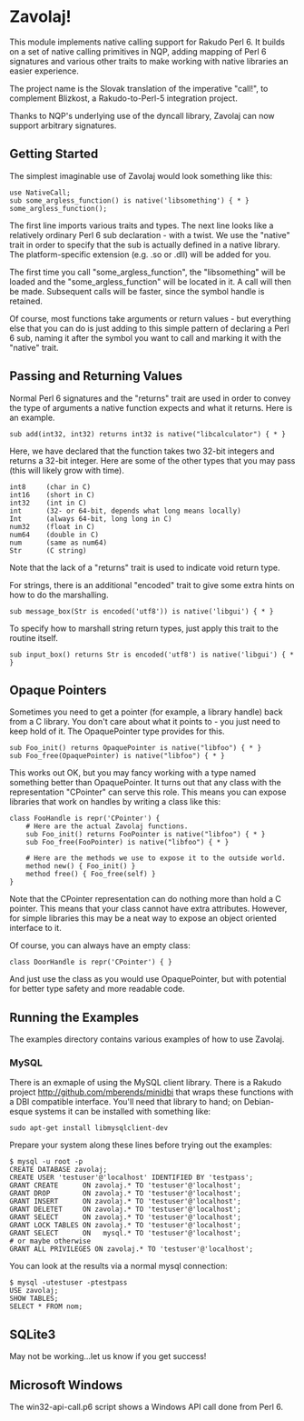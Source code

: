 # Zavolaj!

This module implements native calling support for Rakudo Perl 6. It builds
on a set of native calling primitives in NQP, adding mapping of Perl 6
signatures and various other traits to make working with native libraries
an easier experience.

The project name is the Slovak translation of the imperative "call!", to
complement Blizkost, a Rakudo-to-Perl-5 integration project.

Thanks to NQP's underlying use of the dyncall library, Zavolaj can now
support arbitrary signatures.

## Getting Started
The simplest imaginable use of Zavolaj would look something like this:

    use NativeCall;
    sub some_argless_function() is native('libsomething') { * }
    some_argless_function();

The first line imports various traits and types. The next line looks like
a relatively ordinary Perl 6 sub declaration - with a twist. We use the
"native" trait in order to specify that the sub is actually defined in a
native library. The platform-specific extension (e.g. .so or .dll) will be
added for you.

The first time you call "some_argless_function", the "libsomething" will be
loaded and the "some_argless_function" will be located in it. A call will then
be made. Subsequent calls will be faster, since the symbol handle is retained.

Of course, most functions take arguments or return values - but everything else
that you can do is just adding to this simple pattern of declaring a Perl 6
sub, naming it after the symbol you want to call and marking it with the "native"
trait.

## Passing and Returning Values
Normal Perl 6 signatures and the "returns" trait are used in order to convey
the type of arguments a native function expects and what it returns. Here is
an example.

    sub add(int32, int32) returns int32 is native("libcalculator") { * }

Here, we have declared that the function takes two 32-bit integers and returns
a 32-bit integer. Here are some of the other types that you may pass (this will
likely grow with time).

    int8     (char in C)
    int16    (short in C)
    int32    (int in C)
    int      (32- or 64-bit, depends what long means locally)
    Int      (always 64-bit, long long in C)
    num32    (float in C)
    num64    (double in C)
    num      (same as num64)
    Str      (C string)

Note that the lack of a "returns" trait is used to indicate void return type.

For strings, there is an additional "encoded" trait to give some extra hints on
how to do the marshalling.

    sub message_box(Str is encoded('utf8')) is native('libgui') { * }

To specify how to marshall string return types, just apply this trait to the
routine itself.

    sub input_box() returns Str is encoded('utf8') is native('libgui') { * }


## Opaque Pointers
Sometimes you need to get a pointer (for example, a library handle) back from a
C library. You don't care about what it points to - you just need to keep hold
of it. The OpaquePointer type provides for this.

    sub Foo_init() returns OpaquePointer is native("libfoo") { * }
    sub Foo_free(OpaquePointer) is native("libfoo") { * }

This works out OK, but you may fancy working with a type named something better
than OpaquePointer. It turns out that any class with the representation "CPointer"
can serve this role. This means you can expose libraries that work on handles
by writing a class like this:

    class FooHandle is repr('CPointer') {
        # Here are the actual Zavolaj functions.
        sub Foo_init() returns FooPointer is native("libfoo") { * }
        sub Foo_free(FooPointer) is native("libfoo") { * }
        
        # Here are the methods we use to expose it to the outside world.
        method new() { Foo_init() }
        method free() { Foo_free(self) }
    }

Note that the CPointer representation can do nothing more than hold a C pointer.
This means that your class cannot have extra attributes. However, for simple
libraries this may be a neat way to expose an object oriented interface to it.

Of course, you can always have an empty class:

    class DoorHandle is repr('CPointer') { }

And just use the class as you would use OpaquePointer, but with potential for
better type safety and more readable code.


## Running the Examples

The examples directory contains various examples of how to use Zavolaj.

### MySQL

There is an exmaple of using the MySQL client library. There is a Rakudo project
http://github.com/mberends/minidbi that wraps these functions with a DBI
compatible interface. You'll need that library to hand; on Debian-esque systems
it can be installed with something like:

    sudo apt-get install libmysqlclient-dev

Prepare your system along these lines before trying out the examples:

    $ mysql -u root -p
    CREATE DATABASE zavolaj;
    CREATE USER 'testuser'@'localhost' IDENTIFIED BY 'testpass';
    GRANT CREATE      ON zavolaj.* TO 'testuser'@'localhost';
    GRANT DROP        ON zavolaj.* TO 'testuser'@'localhost';
    GRANT INSERT      ON zavolaj.* TO 'testuser'@'localhost';
    GRANT DELETET     ON zavolaj.* TO 'testuser'@'localhost';
    GRANT SELECT      ON zavolaj.* TO 'testuser'@'localhost';
    GRANT LOCK TABLES ON zavolaj.* TO 'testuser'@'localhost';
    GRANT SELECT      ON   mysql.* TO 'testuser'@'localhost';
    # or maybe otherwise
    GRANT ALL PRIVILEGES ON zavolaj.* TO 'testuser'@'localhost';

You can look at the results via a normal mysql connection:

    $ mysql -utestuser -ptestpass
    USE zavolaj;
    SHOW TABLES;
    SELECT * FROM nom;

## SQLite3

May not be working...let us know if you get success!

## Microsoft Windows

The win32-api-call.p6 script shows a Windows API call done from Perl 6.
